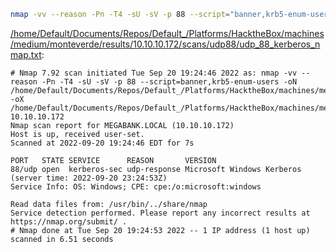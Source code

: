```bash
nmap -vv --reason -Pn -T4 -sU -sV -p 88 --script="banner,krb5-enum-users" -oN "/home/Default/Documents/Repos/Default_/Platforms/HacktheBox/machines/medium/monteverde/results/10.10.10.172/scans/udp88/udp_88_kerberos_nmap.txt" -oX "/home/Default/Documents/Repos/Default_/Platforms/HacktheBox/machines/medium/monteverde/results/10.10.10.172/scans/udp88/xml/udp_88_kerberos_nmap.xml" 10.10.10.172
```

[/home/Default/Documents/Repos/Default_/Platforms/HacktheBox/machines/medium/monteverde/results/10.10.10.172/scans/udp88/udp_88_kerberos_nmap.txt](file:///home/Default/Documents/Repos/Default_/Platforms/HacktheBox/machines/medium/monteverde/results/10.10.10.172/scans/udp88/udp_88_kerberos_nmap.txt):

```
# Nmap 7.92 scan initiated Tue Sep 20 19:24:46 2022 as: nmap -vv --reason -Pn -T4 -sU -sV -p 88 --script=banner,krb5-enum-users -oN /home/Default/Documents/Repos/Default_/Platforms/HacktheBox/machines/medium/monteverde/results/10.10.10.172/scans/udp88/udp_88_kerberos_nmap.txt -oX /home/Default/Documents/Repos/Default_/Platforms/HacktheBox/machines/medium/monteverde/results/10.10.10.172/scans/udp88/xml/udp_88_kerberos_nmap.xml 10.10.10.172
Nmap scan report for MEGABANK.LOCAL (10.10.10.172)
Host is up, received user-set.
Scanned at 2022-09-20 19:24:46 EDT for 7s

PORT   STATE SERVICE      REASON       VERSION
88/udp open  kerberos-sec udp-response Microsoft Windows Kerberos (server time: 2022-09-20 23:24:53Z)
Service Info: OS: Windows; CPE: cpe:/o:microsoft:windows

Read data files from: /usr/bin/../share/nmap
Service detection performed. Please report any incorrect results at https://nmap.org/submit/ .
# Nmap done at Tue Sep 20 19:24:53 2022 -- 1 IP address (1 host up) scanned in 6.51 seconds

```
